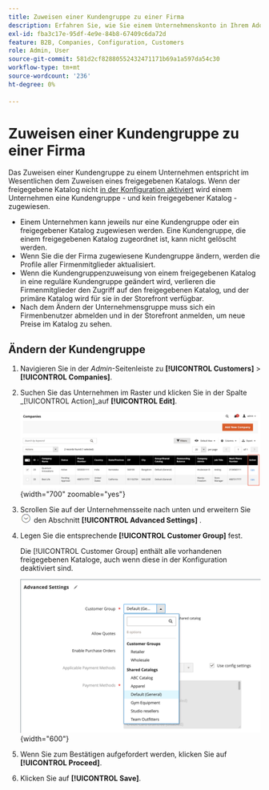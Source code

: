 ```yaml
---
title: Zuweisen einer Kundengruppe zu einer Firma
description: Erfahren Sie, wie Sie einem Unternehmenskonto in Ihrem Adobe Commerce-Store eine Kundengruppe zuweisen.
exl-id: fba3c17e-95df-4e9e-84b8-67409c6da72d
feature: B2B, Companies, Configuration, Customers
role: Admin, User
source-git-commit: 581d2cf82880552432471171b69a1a597da54c30
workflow-type: tm+mt
source-wordcount: '236'
ht-degree: 0%

---
```


# Zuweisen einer Kundengruppe zu einer Firma

Das Zuweisen einer Kundengruppe zu einem Unternehmen entspricht im Wesentlichen dem Zuweisen eines freigegebenen Katalogs. Wenn der freigegebene Katalog nicht [in der Konfiguration aktiviert](enable-basic-features.md) wird einem Unternehmen eine Kundengruppe - und kein freigegebener Katalog - zugewiesen.

- Einem Unternehmen kann jeweils nur eine Kundengruppe oder ein freigegebener Katalog zugewiesen werden. Eine Kundengruppe, die einem freigegebenen Katalog zugeordnet ist, kann nicht gelöscht werden.
- Wenn Sie die der Firma zugewiesene Kundengruppe ändern, werden die Profile aller Firmenmitglieder aktualisiert.
- Wenn die Kundengruppenzuweisung von einem freigegebenen Katalog in eine reguläre Kundengruppe geändert wird, verlieren die Firmenmitglieder den Zugriff auf den freigegebenen Katalog, und der primäre Katalog wird für sie in der Storefront verfügbar.
- Nach dem Ändern der Unternehmensgruppe muss sich ein Firmenbenutzer abmelden und in der Storefront anmelden, um neue Preise im Katalog zu sehen.

## Ändern der Kundengruppe

1. Navigieren Sie in der _Admin_-Seitenleiste zu **[!UICONTROL Customers]** > **[!UICONTROL Companies]**.

1. Suchen Sie das Unternehmen im Raster und klicken Sie in der Spalte _[!UICONTROL Action]_auf **[!UICONTROL Edit]**.

   ![Firma bearbeiten](./assets/companies-grid-edit.png){width="700" zoomable="yes"}

1. Scrollen Sie auf der Unternehmensseite nach unten und erweitern Sie ![Erweiterungsauswahl](../assets/icon-display-expand.png) den Abschnitt **[!UICONTROL Advanced Settings]** .

1. Legen Sie die entsprechende **[!UICONTROL Customer Group]** fest.

   Die [!UICONTROL Customer Group] enthält alle vorhandenen freigegebenen Kataloge, auch wenn diese in der Konfiguration deaktiviert sind.

   ![Kundengruppe oder freigegebenen Katalog ändern](./assets/company-advanced-settings-customer-group-admin.png){width="600"}

1. Wenn Sie zum Bestätigen aufgefordert werden, klicken Sie auf **[!UICONTROL Proceed]**.

1. Klicken Sie auf **[!UICONTROL Save]**.
